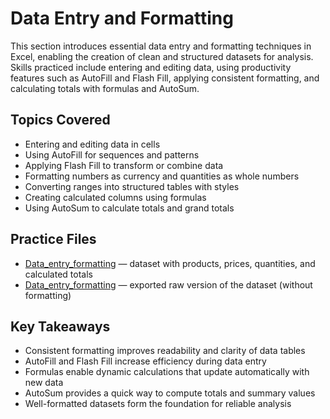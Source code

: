 # Data Entry and Formatting

This section introduces essential data entry and formatting techniques in Excel, enabling the creation of clean and structured datasets for analysis. Skills practiced include entering and editing data, using productivity features such as AutoFill and Flash Fill, applying consistent formatting, and calculating totals with formulas and AutoSum.

## Topics Covered
- Entering and editing data in cells
- Using AutoFill for sequences and patterns
- Applying Flash Fill to transform or combine data
- Formatting numbers as currency and quantities as whole numbers
- Converting ranges into structured tables with styles
- Creating calculated columns using formulas
- Using AutoSum to calculate totals and grand totals

## Practice Files
- [Data_entry_formatting](./Data_entry_formatting.xlsx) — dataset with products, prices, quantities, and calculated totals  
- [Data_entry_formatting](./Data_entry_formatting.csv) — exported raw version of the dataset (without formatting)  

## Key Takeaways
- Consistent formatting improves readability and clarity of data tables  
- AutoFill and Flash Fill increase efficiency during data entry  
- Formulas enable dynamic calculations that update automatically with new data  
- AutoSum provides a quick way to compute totals and summary values  
- Well-formatted datasets form the foundation for reliable analysis  

